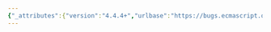 ```yaml
---
{"_attributes":{"version":"4.4.4+","urlbase":"https://bugs.ecmascript.org/","maintainer":"dherman@mozilla.com"},"bug":{"bug_id":4395,"creation_ts":"2015-06-17 08:56:00 -0700","short_desc":"Typos in 9.4.4","delta_ts":"2015-10-01 15:30:55 -0700","product":"Draft for 6th Edition","component":"editorial issue","version":"Rev 38: April 14, 2015 Final Draft","rep_platform":"All","op_sys":"All","bug_status":"RESOLVED","resolution":"FIXED","priority":"Normal","bug_severity":"trivial","everconfirmed":true,"reporter":{"uid":"446240525","name":"ziyunfei"},"assigned_to":{"uid":"allen","name":"Allen Wirfs-Brock"},"cc":"brterlso","long_desc":[{"commentid":14499,"comment_count":0,"who":{"uid":"446240525","name":"ziyunfei"},"bug_when":"2015-06-17 08:56:36 -0700","thetext":"Most ECMAScript functions make an arguments *objects*(object) available to their code. Depending upon the characteristics of the function definition, its *argument*(arguments) object is either an ordinary object or an arguments exotic object."},{"commentid":14709,"comment_count":1,"who":{"uid":"brterlso","name":"Brian Terlson"},"bug_when":"2015-10-01 15:30:55 -0700","thetext":"Fix committed in 090e736."}]}}
---
```

